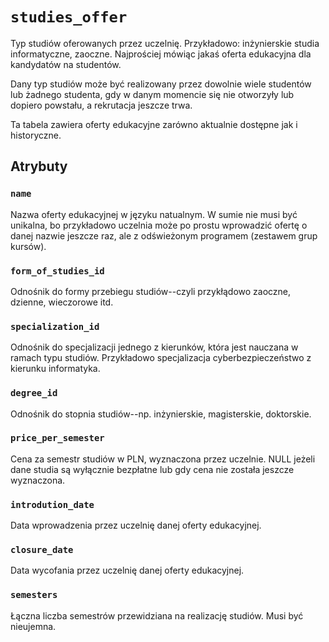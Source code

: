 # `studies_offer`

Typ studiów oferowanych przez uczelnię. Przykładowo: inżynierskie studia informatyczne, zaoczne. Najprościej mówiąc jakaś oferta edukacyjna dla kandydatów na studentów.

Dany typ studiów może być realizowany przez dowolnie wiele studentów lub żadnego studenta, gdy w danym momencie się nie otworzyły lub dopiero powstału, a rekrutacja jeszcze trwa.

Ta tabela zawiera oferty edukacyjne zarówno aktualnie dostępne jak i historyczne.

## Atrybuty

### `name`

Nazwa oferty edukacyjnej w języku natualnym. W sumie nie musi być unikalna, bo przykładowo uczelnia może po prostu wprowadzić ofertę o danej nazwie jeszcze raz, ale z odświeżonym programem (zestawem grup kursów).

### `form_of_studies_id`

Odnośnik do formy przebiegu studiów--czyli przykłądowo zaoczne, dzienne, wieczorowe itd.

### `specialization_id`

Odnośnik do specjalizacji jednego z kierunków, która jest nauczana w ramach typu studiów. Przykładowo specjalizacja cyberbezpieczeństwo z kierunku informatyka.

### `degree_id`

Odnośnik do stopnia studiów--np. inżynierskie, magisterskie, doktorskie.

### `price_per_semester`

Cena za semestr studiów w PLN, wyznaczona przez uczelnie. NULL jeżeli dane studia są wyłącznie bezpłatne lub gdy cena nie została jeszcze wyznaczona.

### `introdution_date`

Data wprowadzenia przez uczelnię danej oferty edukacyjnej.

### `closure_date`

Data wycofania przez uczelnię danej oferty edukacyjnej.

### `semesters`

Łączna liczba semestrów przewidziana na realizację studiów. Musi być nieujemna.
